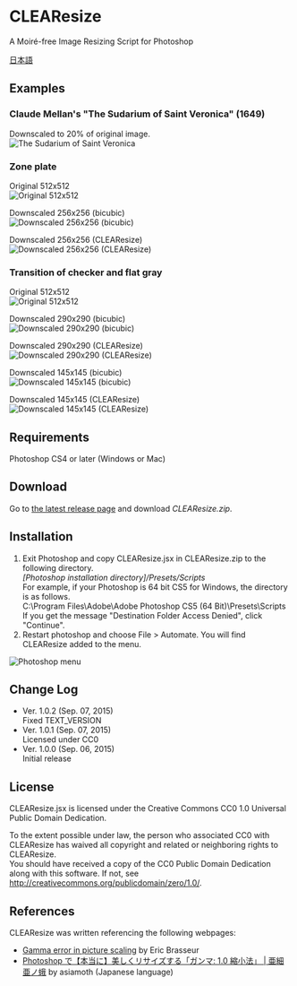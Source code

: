 # CLEAResize
A Moiré-free Image Resizing Script for Photoshop

[日本語](https://github.com/glassonion0323/CLEAResize/blob/master/README.ja.md)

## Examples

### Claude Mellan's "The Sudarium of Saint Veronica" (1649)
Downscaled to 20% of original image.  
<img alt="The Sudarium of Saint Veronica" src="https://raw.githubusercontent.com/wiki/glassonion0323/CLEAResize/images/mellanface400compare.jpg" />

### Zone plate
Original 512x512  
<img alt="Original 512x512" src="https://raw.githubusercontent.com/wiki/glassonion0323/CLEAResize/images/zoneplate.png" />  

Downscaled 256x256 (bicubic)  
<img alt="Downscaled 256x256 (bicubic)" src="https://raw.githubusercontent.com/wiki/glassonion0323/CLEAResize/images/zoneplate_256_bicubic.png" />  

Downscaled 256x256 (CLEAResize)  
<img alt="Downscaled 256x256 (CLEAResize)" src="https://raw.githubusercontent.com/wiki/glassonion0323/CLEAResize/images/zoneplate_256_clearesize.png" />  

### Transition of checker and flat gray
Original 512x512  
<img alt="Original 512x512" src="https://raw.githubusercontent.com/wiki/glassonion0323/CLEAResize/images/graychecker.png" />  

Downscaled 290x290 (bicubic)  
<img alt="Downscaled 290x290 (bicubic)" src="https://raw.githubusercontent.com/wiki/glassonion0323/CLEAResize/images/graychecker_290_moire.png" />  

Downscaled 290x290 (CLEAResize)  
<img alt="Downscaled 290x290 (CLEAResize)" src="https://raw.githubusercontent.com/wiki/glassonion0323/CLEAResize/images/graychecker_290_clearesize.png" />  

Downscaled 145x145 (bicubic)  
<img alt="Downscaled 145x145 (bicubic)" src="https://raw.githubusercontent.com/wiki/glassonion0323/CLEAResize/images/graychecker_145_bicubic.png" />  

Downscaled 145x145 (CLEAResize)  
<img alt="Downscaled 145x145 (CLEAResize)" src="https://raw.githubusercontent.com/wiki/glassonion0323/CLEAResize/images/graychecker_145_clearesize.png" />  

## Requirements
Photoshop CS4 or later (Windows or Mac)

## Download
Go to [the latest release page](https://github.com/glassonion0323/CLEAResize/releases/latest) and download *CLEAResize.zip*.

## Installation
1. Exit Photoshop and copy CLEAResize.jsx in CLEAResize.zip to the following directory.  
*[Photoshop installation directory]/Presets/Scripts*  
For example, if your Photoshop is 64 bit CS5 for Windows, the directory is as follows.  
C:\\Program Files\\Adobe\\Adobe Photoshop CS5 (64 Bit)\\Presets\\Scripts  
If you get the message "Destination Folder Access Denied", click "Continue".  
2. Restart photoshop and choose File \> Automate. You will find CLEAResize added to the menu.
<img alt="Photoshop menu" src="https://raw.githubusercontent.com/wiki/glassonion0323/CLEAResize/images/clearesizemenu.png" />

## Change Log
* Ver. 1.0.2 (Sep. 07, 2015)  
Fixed TEXT_VERSION
* Ver. 1.0.1 (Sep. 07, 2015)  
Licensed under CC0
* Ver. 1.0.0 (Sep. 06, 2015)  
Initial release

## License
CLEAResize.jsx is licensed under the Creative Commons CC0 1.0 Universal Public Domain Dedication.

To the extent possible under law, the person who associated CC0 with CLEAResize has waived all copyright and related or neighboring rights to CLEAResize.  
You should have received a copy of the CC0 Public Domain Dedication along with this software. If not, see <http://creativecommons.org/publicdomain/zero/1.0/>.

## References
CLEAResize was written referencing the following webpages:
* [Gamma error in picture scaling](http://www.4p8.com/eric.brasseur/gamma.html) by Eric Brasseur
* [Photoshop で【本当に】美しくリサイズする「ガンマ: 1.0 縮小法」 | 亜細亜ノ蛾](http://asiamoth.com/mt/archives/2011-02/19_2357.php) by asiamoth (Japanese language)
